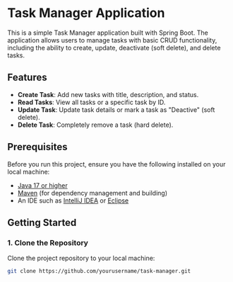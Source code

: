 # Task Manager Application

This is a simple Task Manager application built with Spring Boot. The application allows users to manage tasks with basic CRUD functionality, including the ability to create, update, deactivate (soft delete), and delete tasks.

## Features
- **Create Task**: Add new tasks with title, description, and status.
- **Read Tasks**: View all tasks or a specific task by ID.
- **Update Task**: Update task details or mark a task as "Deactive" (soft delete).
- **Delete Task**: Completely remove a task (hard delete).

## Prerequisites

Before you run this project, ensure you have the following installed on your local machine:

- [Java 17 or higher](https://adoptopenjdk.net/)
- [Maven](https://maven.apache.org/) (for dependency management and building)
- An IDE such as [IntelliJ IDEA](https://www.jetbrains.com/idea/) or [Eclipse](https://www.eclipse.org/)

## Getting Started

### 1. Clone the Repository

Clone the project repository to your local machine:

```bash
git clone https://github.com/yourusername/task-manager.git
